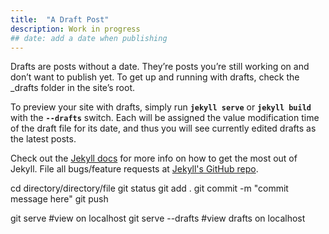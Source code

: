 ```yaml
---
title:  "A Draft Post"
description: Work in progress
## date: add a date when publishing
---
```


Drafts are posts without a date. They’re posts you’re still working on and don’t want to publish yet. To get up and running with drafts, check the _drafts folder in the site’s root.

To preview your site with drafts, simply run **`jekyll serve`** or **`jekyll build`** with the **`--drafts`** switch. Each will be assigned the value modification time of the draft file for its date, and thus you will see currently edited drafts as the latest posts.

Check out the [Jekyll docs][jekyll] for more info on how to get the most out of Jekyll. File all bugs/feature requests at [Jekyll's GitHub repo][jekyll-gh].

cd directory/directory/file
git status
git add .
git commit -m "commit message here"
git push

git serve #view on localhost
git serve --drafts #view drafts on localhost

[jekyll-gh]: https://github.com/mojombo/jekyll
[jekyll]:    http://jekyllrb.com
